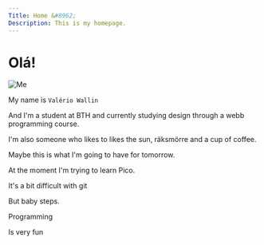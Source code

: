 ```yaml
---
Title: Home &#8962;
Description: This is my homepage.
---
```


Olá!
==========================
![Me](../portfolio/assets/img/me2.jpg)

My name is `Valério Wallin`

And I'm a student at BTH and currently studying design through a webb programming course.

I'm also someone who likes to likes the sun, räksmörre and a cup of coffee.

Maybe this is what I'm going to have for tomorrow.

At the moment I'm trying to learn Pico.

It's a bit difficult with git

But baby steps.

Programming

Is very fun
